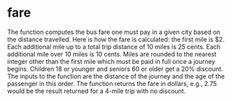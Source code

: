 # fare
The function computes the bus fare one must pay in a given city based on the distance travelled. Here is how the fare is calculated: the first mile is $2. Each additional mile up to a total trip distance of 10 miles is 25 cents. Each additional mile over 10 miles is 10 cents. Miles are rounded to the nearest integer other than the first mile which must be paid in full once a journey begins. Children 18 or younger and seniors 60 or older get a 20% discount. The inputs to the function are the distance of the journey and the age of the passenger in this order. The function returns the fare in dollars, e.g., 2.75 would be the result returned for a 4-mile trip with no discount.
